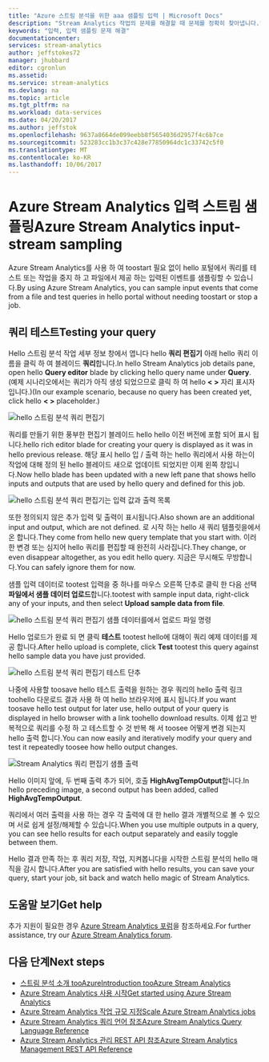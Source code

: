 ```yaml
---
title: "Azure 스트림 분석을 위한 aaa 샘플링 입력 | Microsoft Docs"
description: "Stream Analytics 작업의 문제를 해결할 때 문제를 정확히 찾아냅니다."
keywords: "입력, 입력 샘플링 문제 해결"
documentationcenter: 
services: stream-analytics
author: jeffstokes72
manager: jhubbard
editor: cgronlun
ms.assetid: 
ms.service: stream-analytics
ms.devlang: na
ms.topic: article
ms.tgt_pltfrm: na
ms.workload: data-services
ms.date: 04/20/2017
ms.author: jeffstok
ms.openlocfilehash: 9637a8664de099eebb8f5654036d2957f4c6b7ce
ms.sourcegitcommit: 523283cc1b3c37c428e77850964dc1c33742c5f0
ms.translationtype: MT
ms.contentlocale: ko-KR
ms.lasthandoff: 10/06/2017
---
```

# <a name="azure-stream-analytics-input-stream-sampling"></a><span data-ttu-id="c0c1d-104">Azure Stream Analytics 입력 스트림 샘플링</span><span class="sxs-lookup"><span data-stu-id="c0c1d-104">Azure Stream Analytics input-stream sampling</span></span>

<span data-ttu-id="c0c1d-105">Azure Stream Analytics를 사용 하 여 toostart 필요 없이 hello 포털에서 쿼리를 테스트 또는 작업을 중지 하 고 파일에서 제공 하는 입력된 이벤트를 샘플링할 수 있습니다.</span><span class="sxs-lookup"><span data-stu-id="c0c1d-105">By using Azure Stream Analytics, you can sample input events that come from a file and test queries in hello portal without needing toostart or stop a job.</span></span>

## <a name="testing-your-query"></a><span data-ttu-id="c0c1d-106">쿼리 테스트</span><span class="sxs-lookup"><span data-stu-id="c0c1d-106">Testing your query</span></span>

<span data-ttu-id="c0c1d-107">Hello 스트림 분석 작업 세부 정보 창에서 엽니다 hello **쿼리 편집기** 아래 hello 쿼리 이름을 클릭 하 여 블레이드 **쿼리**합니다.</span><span class="sxs-lookup"><span data-stu-id="c0c1d-107">In hello Stream Analytics job details pane, open hello **Query editor** blade by clicking hello query name under **Query**.</span></span> <span data-ttu-id="c0c1d-108">(예제 시나리오에서는 쿼리가 아직 생성 되었으므로 클릭 하 여 hello **< >** 자리 표시자입니다.)</span><span class="sxs-lookup"><span data-stu-id="c0c1d-108">(In our example scenario, because no query has been created yet, click hello **< >** placeholder.)</span></span>

![hello 스트림 분석 쿼리 편집기](media/stream-analytics-sample-data-input/stream-analytics-query-editor.png)

<span data-ttu-id="c0c1d-110">쿼리를 만들기 위한 풍부한 편집기 블레이드 hello hello 이전 버전에 포함 되어 표시 됩니다.</span><span class="sxs-lookup"><span data-stu-id="c0c1d-110">hello rich editor blade for creating your query is displayed as it was in hello previous release.</span></span> <span data-ttu-id="c0c1d-111">해당 표시 hello 입 / 출력 하는 hello 쿼리에서 사용 하는이 작업에 대해 정의 된 hello 블레이드 새으로 업데이트 되었지만 이제 왼쪽 창입니다.</span><span class="sxs-lookup"><span data-stu-id="c0c1d-111">Now hello blade has been updated with a new left pane that shows hello inputs and outputs that are used by hello query and defined for this job.</span></span>

![hello 스트림 분석 쿼리 편집기는 입력 값과 출력 목록](media/stream-analytics-sample-data-input/stream-analytics-query-editor-highlight.png)

<span data-ttu-id="c0c1d-113">또한 정의되지 않은 추가 입력 및 출력이 표시됩니다.</span><span class="sxs-lookup"><span data-stu-id="c0c1d-113">Also shown are an additional input and output, which are not defined.</span></span> <span data-ttu-id="c0c1d-114">로 시작 하는 hello 새 쿼리 템플릿을에서 온 합니다.</span><span class="sxs-lookup"><span data-stu-id="c0c1d-114">They come from hello new query template that you start with.</span></span> <span data-ttu-id="c0c1d-115">이러한 변경 또는 심지어 hello 쿼리를 편집할 때 완전히 사라집니다.</span><span class="sxs-lookup"><span data-stu-id="c0c1d-115">They change, or even disappear altogether, as you edit hello query.</span></span> <span data-ttu-id="c0c1d-116">지금은 무시해도 무방합니다.</span><span class="sxs-lookup"><span data-stu-id="c0c1d-116">You can safely ignore them for now.</span></span>

<span data-ttu-id="c0c1d-117">샘플 입력 데이터로 tootest 입력을 중 하나를 마우스 오른쪽 단추로 클릭 한 다음 선택 **파일에서 샘플 데이터 업로드**합니다.</span><span class="sxs-lookup"><span data-stu-id="c0c1d-117">tootest with sample input data, right-click any of your inputs, and then select **Upload sample data from file**.</span></span>

![hello 스트림 분석 쿼리 편집기 샘플 데이터를에서 업로드 파일 명령](media/stream-analytics-sample-data-input/stream-analytics-query-editor-upload.png)

<span data-ttu-id="c0c1d-119">Hello 업로드가 완료 되 면 클릭 **테스트** tootest hello에 대해이 쿼리 예제 데이터를 제공 합니다.</span><span class="sxs-lookup"><span data-stu-id="c0c1d-119">After hello upload is complete, click **Test** tootest this query against hello sample data you have just provided.</span></span>

![hello 스트림 분석 쿼리 편집기 테스트 단추](media/stream-analytics-sample-data-input/stream-analytics-query-editor-test.png)

<span data-ttu-id="c0c1d-121">나중에 사용할 toosave hello 테스트 출력을 원하는 경우 쿼리의 hello 출력 링크 toohello 다운로드 결과 사용 하 여 hello 브라우저에 표시 됩니다.</span><span class="sxs-lookup"><span data-stu-id="c0c1d-121">If you want toosave hello test output for later use, hello output of your query is displayed in hello browser with a link toohello download results.</span></span> <span data-ttu-id="c0c1d-122">이제 쉽고 반복적으로 쿼리를 수정 하 고 테스트할 수 것 반복 해 서 toosee 어떻게 변경 되는지 hello 출력 합니다.</span><span class="sxs-lookup"><span data-stu-id="c0c1d-122">You can now easily and iteratively modify your query and test it repeatedly toosee how hello output changes.</span></span>

![Stream Analytics 쿼리 편집기 샘플 출력](media/stream-analytics-sample-data-input/stream-analytics-query-editor-samples-output.png)

<span data-ttu-id="c0c1d-124">Hello 이미지 앞에, 두 번째 출력 추가 되어, 호출 **HighAvgTempOutput**합니다.</span><span class="sxs-lookup"><span data-stu-id="c0c1d-124">In hello preceding image, a second output has been added, called **HighAvgTempOutput**.</span></span>

<span data-ttu-id="c0c1d-125">쿼리에서 여러 출력을 사용 하는 경우 각 출력에 대 한 hello 결과 개별적으로 볼 수 있으며 서로 쉽게 설정/해제할 수 있습니다.</span><span class="sxs-lookup"><span data-stu-id="c0c1d-125">When you use multiple outputs in a query, you can see hello results for each output separately and easily toggle between them.</span></span>

<span data-ttu-id="c0c1d-126">Hello 결과 만족 하는 후 쿼리 저장, 작업, 지켜봅니다을 시작한 스트림 분석의 hello 매직을 감시 합니다.</span><span class="sxs-lookup"><span data-stu-id="c0c1d-126">After you are satisfied with hello results, you can save your query, start your job, sit back and watch hello magic of Stream Analytics.</span></span>

## <a name="get-help"></a><span data-ttu-id="c0c1d-127">도움말 보기</span><span class="sxs-lookup"><span data-stu-id="c0c1d-127">Get help</span></span>

<span data-ttu-id="c0c1d-128">추가 지원이 필요한 경우 [Azure Stream Analytics 포럼](https://social.msdn.microsoft.com/Forums/en-US/home?forum=AzureStreamAnalytics)을 참조하세요.</span><span class="sxs-lookup"><span data-stu-id="c0c1d-128">For further assistance, try our [Azure Stream Analytics forum](https://social.msdn.microsoft.com/Forums/en-US/home?forum=AzureStreamAnalytics).</span></span>

## <a name="next-steps"></a><span data-ttu-id="c0c1d-129">다음 단계</span><span class="sxs-lookup"><span data-stu-id="c0c1d-129">Next steps</span></span>
* [<span data-ttu-id="c0c1d-130">스트림 분석 소개 tooAzure</span><span class="sxs-lookup"><span data-stu-id="c0c1d-130">Introduction tooAzure Stream Analytics</span></span>](stream-analytics-introduction.md)
* [<span data-ttu-id="c0c1d-131">Azure Stream Analytics 사용 시작</span><span class="sxs-lookup"><span data-stu-id="c0c1d-131">Get started using Azure Stream Analytics</span></span>](stream-analytics-real-time-fraud-detection.md)
* [<span data-ttu-id="c0c1d-132">Azure  Stream Analytics 작업 규모 지정</span><span class="sxs-lookup"><span data-stu-id="c0c1d-132">Scale Azure Stream Analytics jobs</span></span>](stream-analytics-scale-jobs.md)
* [<span data-ttu-id="c0c1d-133">Azure  Stream Analytics 쿼리 언어 참조</span><span class="sxs-lookup"><span data-stu-id="c0c1d-133">Azure Stream Analytics Query Language Reference</span></span>](https://msdn.microsoft.com/library/azure/dn834998.aspx)
* [<span data-ttu-id="c0c1d-134">Azure Stream Analytics 관리 REST API 참조</span><span class="sxs-lookup"><span data-stu-id="c0c1d-134">Azure Stream Analytics Management REST API Reference</span></span>](https://msdn.microsoft.com/library/azure/dn835031.aspx)
